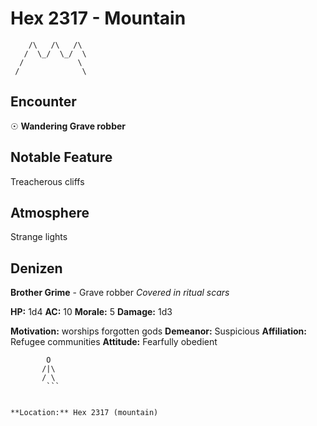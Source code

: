 # Hex 2317 - Mountain
```
    /\   /\   /\
   /  \_/  \_/  \
  /            \
 /              \
```

## Encounter

☉ **Wandering Grave robber**

## Notable Feature

Treacherous cliffs

## Atmosphere

Strange lights

## Denizen

**Brother Grime** - Grave robber
*Covered in ritual scars*

**HP:** 1d4 **AC:** 10 **Morale:** 5
**Damage:** 1d3

**Motivation:** worships forgotten gods
**Demeanor:** Suspicious
**Affiliation:** Refugee communities
**Attitude:** Fearfully obedient

```
        O
       /|\
       / \
        ```


**Location:** Hex 2317 (mountain)

